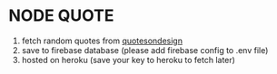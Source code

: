 # NODE QUOTE

1. fetch random quotes from [quotesondesign]("https://quotesondesign.com)
2. save to firebase database (please add firebase config to .env file)
3. hosted on heroku (save your key to heroku to fetch later)
